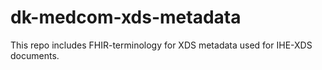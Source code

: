 # dk-medcom-xds-metadata
This repo includes FHIR-terminology for XDS metadata used for IHE-XDS documents.
